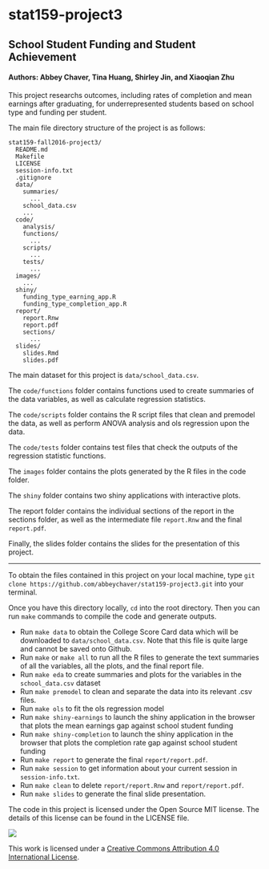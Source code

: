 # stat159-project3

## School Student Funding and Student Achievement

#### Authors: Abbey Chaver, Tina Huang, Shirley Jin, and Xiaoqian Zhu

This project researchs outcomes, including rates of completion and mean earnings after graduating, for underrepresented students based on school type and funding per student. 


The main file directory structure of the project is as follows:

```
stat159-fall2016-project3/  README.md  Makefile  LICENSE
  session-info.txt  .gitignore  data/
    summaries/
      ...
    school_data.csv
    ...  code/    analysis/
    functions/
      ...
    scripts/      ...
    tests/
      ...  images/ 
    ...  shiny/    funding_type_earning_app.R    funding_type_completion_app.R  report/    report.Rnw    report.pdf    sections/
      ...  slides/    slides.Rmd    slides.pdf
```


The main dataset for this project is `data/school_data.csv`. 

The `code/functions` folder contains functions used to create summaries of the data variables, as well as calculate regression statistics.

The `code/scripts` folder contains the R script files that clean and premodel the data, as well as perform ANOVA analysis and ols regression upon the data. 

The `code/tests` folder contains test files that check the outputs of the regression statistic functions. 

The `images` folder contains the plots generated by the R files in the code folder.

The `shiny` folder contains two shiny applications with interactive plots. 

The report folder contains the individual sections of the report in the sections folder, as well as the intermediate file `report.Rnw` and the final `report.pdf`.

Finally, the slides folder contains the slides for the presentation of this project.

______

To obtain the files contained in this project on your local machine, type `git clone https://github.com/abbeychaver/stat159-project3.git` into your terminal.

Once you have this directory locally, `cd` into the root directory. Then you can run 	`make` commands to compile the code and generate outputs.


- Run `make data` to obtain the College Score Card data which will be downloaded to `data/school_data.csv`. Note that this file is quite large and cannot be saved onto Github. 
- Run `make` or `make all` to run all the R files to generate the text summaries of all the variables, all the plots, and the final report file.
- Run `make eda` to create summaries and plots for the variables in the `school_data.csv` dataset
- Run `make premodel` to clean and separate the data into its relevant .csv files. 
- Run `make ols` to fit the ols regression model
- Run `make shiny-earnings` to launch the shiny application in the browser that plots the mean earnings gap against school student funding
- Run `make shiny-completion` to launch the shiny application in the browser that plots the completion rate gap against school student funding
- Run `make report` to generate the final `report/report.pdf`. 
- Run `make session` to get information about your current session in `session-info.txt`. 
- Run `make clean` to delete `report/report.Rnw` and `report/report.pdf`. 
- Run `make slides` to generate the final slide presentation. 

The code in this project is licensed under the Open Source MIT license. The details of this license can be found in the LICENSE file. 

![](https://i.creativecommons.org/l/by/4.0/88x31.png)

This work is licensed under a [Creative Commons Attribution 4.0 International License](https://creativecommons.org/licenses/by/4.0/).


